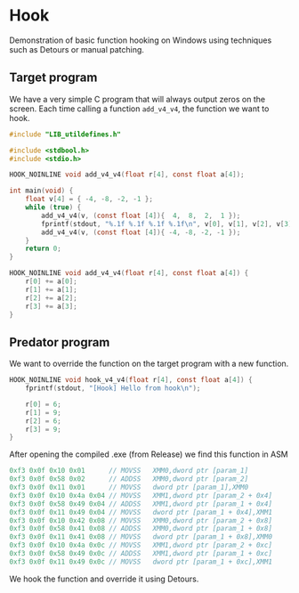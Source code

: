 # Hook
Demonstration of basic function hooking on Windows using techniques such as Detours or manual patching.

## Target program

We have a very simple C program that will always output zeros on the screen.
Each time calling a function `add_v4_v4`, the function we want to hook.

```c
#include "LIB_utildefines.h"

#include <stdbool.h>
#include <stdio.h>

HOOK_NOINLINE void add_v4_v4(float r[4], const float a[4]);

int main(void) {
	float v[4] = { -4, -8, -2, -1 };
	while (true) {
		add_v4_v4(v, (const float [4]){  4,  8,  2,  1 });
		fprintf(stdout, "%.1f %.1f %.1f %.1f\n", v[0], v[1], v[2], v[3]);
		add_v4_v4(v, (const float [4]){ -4, -8, -2, -1 });
	}
	return 0;
}

HOOK_NOINLINE void add_v4_v4(float r[4], const float a[4]) {
	r[0] += a[0];
	r[1] += a[1];
	r[2] += a[2];
	r[3] += a[3];
}

```
## Predator program

We want to override the function on the target program with a new function.

```c
HOOK_NOINLINE void hook_v4_v4(float r[4], const float a[4]) {
	fprintf(stdout, "[Hook] Hello from hook\n");

	r[0] = 6;
	r[1] = 9;
	r[2] = 6;
	r[3] = 9;
}
```

After opening the compiled .exe (from Release) we find this function in ASM

```c
0xf3 0x0f 0x10 0x01      // MOVSS	XMM0,dword ptr [param_1]
0xf3 0x0f 0x58 0x02      // ADDSS	XMM0,dword ptr [param_2]
0xf3 0x0f 0x11 0x01      // MOVSS	dword ptr [param_1],XMM0
0xf3 0x0f 0x10 0x4a 0x04 // MOVSS	XMM1,dword ptr [param_2 + 0x4]
0xf3 0x0f 0x58 0x49 0x04 // ADDSS	XMM1,dword ptr [param_1 + 0x4]
0xf3 0x0f 0x11 0x49 0x04 // MOVSS	dword ptr [param_1 + 0x4],XMM1
0xf3 0x0f 0x10 0x42 0x08 // MOVSS	XMM0,dword ptr [param_2 + 0x8]
0xf3 0x0f 0x58 0x41 0x08 // ADDSS	XMM0,dword ptr [param_1 + 0x8]
0xf3 0x0f 0x11 0x41 0x08 // MOVSS	dword ptr [param_1 + 0x8],XMM0
0xf3 0x0f 0x10 0x4a 0x0c // MOVSS	XMM1,dword ptr [param_2 + 0xc]
0xf3 0x0f 0x58 0x49 0x0c // ADDSS	XMM1,dword ptr [param_1 + 0xc]
0xf3 0x0f 0x11 0x49 0x0c // MOVSS	dword ptr [param_1 + 0xc],XMM1
```

We hook the function and override it using Detours.
